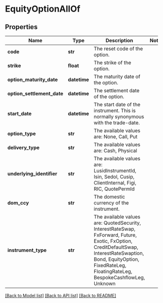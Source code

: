 # EquityOptionAllOf

## Properties
Name | Type | Description | Notes
------------ | ------------- | ------------- | -------------
**code** | **str** | The reset code of the option. | 
**strike** | **float** | The strike of the option. | 
**option_maturity_date** | **datetime** | The maturity date of the option. | 
**option_settlement_date** | **datetime** | The settlement date of the option. | 
**start_date** | **datetime** | The start date of the instrument. This is normally synonymous with the trade-date. | 
**option_type** | **str** | The available values are: None, Call, Put | 
**delivery_type** | **str** | The available values are: Cash, Physical | 
**underlying_identifier** | **str** | The available values are: LusidInstrumentId, Isin, Sedol, Cusip, ClientInternal, Figi, RIC, QuotePermId | 
**dom_ccy** | **str** | The domestic currency of the instrument. | 
**instrument_type** | **str** | The available values are: QuotedSecurity, InterestRateSwap, FxForward, Future, Exotic, FxOption, CreditDefaultSwap, InterestRateSwaption, Bond, EquityOption, FixedRateLeg, FloatingRateLeg, BespokeCashflowLeg, Unknown | 

[[Back to Model list]](../README.md#documentation-for-models) [[Back to API list]](../README.md#documentation-for-api-endpoints) [[Back to README]](../README.md)


